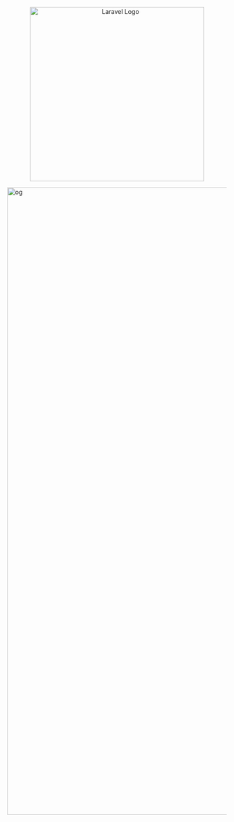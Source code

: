 <p align="center"><a href="https://laravel.com" target="_blank"><img src="https://raw.githubusercontent.com/laravel/art/master/logo-lockup/5%20SVG/2%20CMYK/1%20Full%20Color/laravel-logolockup-cmyk-red.svg" width="400" alt="Laravel Logo"></a></p>

<img width="1440" alt="og" src="https://github.com/user-attachments/assets/bf2da6a0-ad07-4eac-b058-bdb96fff1317">
